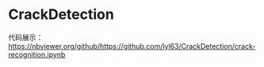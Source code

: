 # CrackDetection
代码展示：https://nbviewer.org/github/https://github.com/lyl63/CrackDetection/crack-recognition.ipynb
